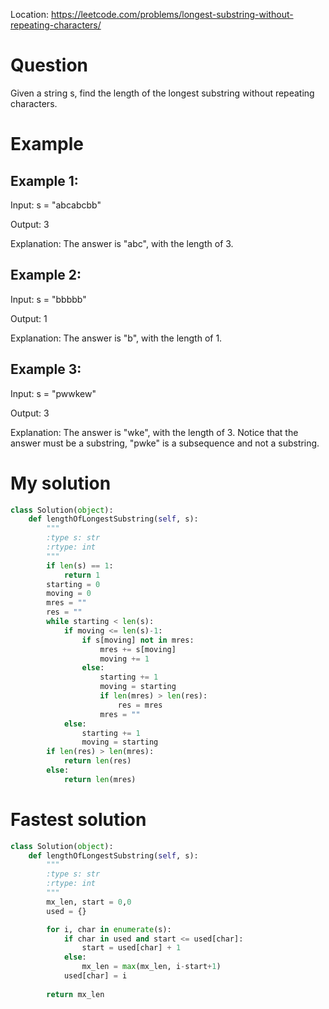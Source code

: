 Location: https://leetcode.com/problems/longest-substring-without-repeating-characters/

# Question
Given a string s, find the length of the longest substring without repeating characters.

# Example
## Example 1:

Input: s = "abcabcbb"

Output: 3

Explanation: The answer is "abc", with the length of 3.
## Example 2:

Input: s = "bbbbb"

Output: 1

Explanation: The answer is "b", with the length of 1.
## Example 3:

Input: s = "pwwkew"

Output: 3

Explanation: The answer is "wke", with the length of 3. Notice that the answer must be a substring, "pwke" is a subsequence and not a substring.

# My solution
```python
class Solution(object):
    def lengthOfLongestSubstring(self, s):
        """
        :type s: str
        :rtype: int
        """
        if len(s) == 1:
            return 1
        starting = 0
        moving = 0
        mres = ""
        res = ""
        while starting < len(s):
            if moving <= len(s)-1:
                if s[moving] not in mres:
                    mres += s[moving]
                    moving += 1
                else:
                    starting += 1
                    moving = starting
                    if len(mres) > len(res):
                        res = mres
                    mres = ""   
            else:
                starting += 1
                moving = starting 
        if len(res) > len(mres):
            return len(res)
        else:
            return len(mres)
```

# Fastest solution
```python
class Solution(object):
    def lengthOfLongestSubstring(self, s):
        """
        :type s: str
        :rtype: int
        """
        mx_len, start = 0,0
        used = {}

        for i, char in enumerate(s):
            if char in used and start <= used[char]:
                start = used[char] + 1
            else:
                mx_len = max(mx_len, i-start+1)
            used[char] = i
            
        return mx_len
```

